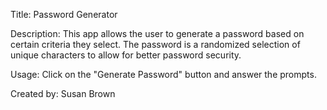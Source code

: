 Title:
Password Generator

Description:
This app allows the user to generate a password based on certain criteria they select. The password is a randomized selection of unique characters to allow for better password security.

Usage:
Click on the "Generate Password" button and answer the prompts.

Created by:
Susan Brown

